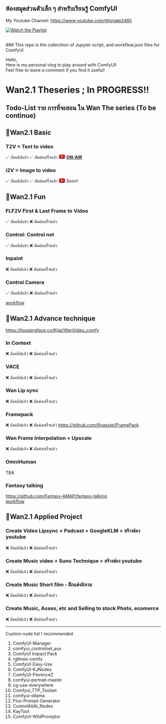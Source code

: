 ## ห้องสมุดส่วนตัวเล็ก ๆ สำหรับเรียนรู้ ComfyUI 
My Youtube Channel: https://www.youtube.com/@iimate2485
<br>

[![Watch the Playlist](https://img.youtube.com/vi/KvZRuwcZ3Is/0.jpg)](https://www.youtube.com/playlist?list=PLSPWSpkmItyKRoaAHRMbXVf70yb_2utLi)

<br>
### This repo is the collecttion of Jupyter script, and workflow.json files for ComfyUI<br>

Hello,<br>
Here is my personal vlog to play around with ComfyUI! <br>
Feel free to leave a comment if you find it useful!<br>


# Wan2.1 Theseries ; In PROGRESS!!

## Todo-List ราย การที่จะสอน ใน Wan The series (To be continue)

## 🎯Wan2.1 Basic
### T2V = Text to video
✅ อัดคลิปแล้ว  ✅ ตัดต่อเสร็จแล้ว  <img src="https://github.com/gordon123/lean2ComfyUI/blob/main/image/img/Youtube-logo%20(1).png?raw=true" alt="YouTube Logo" width="20"/> [**ON-AIR**](https://youtu.be/bmcj86FEI1M?si=XHSJhQNCWUTVwHDy)


### i2V = Image to video
✅ อัดคลิปแล้ว  ✅ ตัดต่อเสร็จแล้ว <img src="https://github.com/gordon123/lean2ComfyUI/blob/main/image/img/Youtube-logo%20(1).png?raw=true" alt="YouTube Logo" width="20"/> Soon!

## 🎯Wan2.1 Fun
### FLF2V First & Last Frame to Video
✅ อัดคลิปแล้ว  ❌ ตัดต่อเสร็จแล้ว
### Control: Control net
✅ อัดคลิปแล้ว  ❌ ตัดต่อเสร็จแล้ว
### Inpaint 
❌ อัดคลิปแล้ว  ❌ ตัดต่อเสร็จแล้ว
### Control Camera
✅ อัดคลิปแล้ว  ❌ ตัดต่อเสร็จแล้ว  <br>

[workflow](https://github.com/amao2001/ganloss-latent-space/blob/main/workflow/2025-05-05%20wanvideo_Fun_control_camera.json)

## 🎯Wan2.1 Advance technique
https://huggingface.co/Kijai/WanVideo_comfy
### In Context 
❌ อัดคลิปแล้ว  ❌ ตัดต่อเสร็จแล้ว
### VACE
❌ อัดคลิปแล้ว  ❌ ตัดต่อเสร็จแล้ว
### Wan Lip sync
❌ อัดคลิปแล้ว  ❌ ตัดต่อเสร็จแล้ว
### Framepack
❌ อัดคลิปแล้ว  ❌ ตัดต่อเสร็จแล้ว
https://github.com/lllyasviel/FramePack
### Wan Frame Interpolation + Upscale
❌ อัดคลิปแล้ว  ❌ ตัดต่อเสร็จแล้ว
### OmniHuman
TBA
### Fantasy talking
https://github.com/Fantasy-AMAP/fantasy-talking <br>
[workflow](https://github.com/amao2001/ganloss-latent-space/blob/main/workflow/2025-05-03%20FantasyTalking.json)
<br>


## 🎯Wan2.1 Applied Project
### Create Video Lipsync + Padcast + GoogleKLM + สร้างช่อง youtube
❌ อัดคลิปแล้ว  ❌ ตัดต่อเสร็จแล้ว
### Create Music video + Suno Technique + สร้างช่อง youtube
❌ อัดคลิปแล้ว  ❌ ตัดต่อเสร็จแล้ว
### Create Music Short film - ฝึกแต่งนิทาน
❌ อัดคลิปแล้ว  ❌ ตัดต่อเสร็จแล้ว
### Create Music, Asses, etc and Selling to stock Photo, ecomerce
❌ อัดคลิปแล้ว  ❌ ตัดต่อเสร็จแล้ว

---
Custom node list ! recommended 
1. ComfyUI-Manager
2. comfyui_controlnet_aux
3. ComfyUI Impact Pack
4. rgthree-comfy
5. ComfyUI-Easy-Use
6. ComfyUI-KJNodes
7. ComfyUI-Florence2
8. comfyui-portrait-master
9.  cg-use-everywhere
10. Comfyui_TTP_Toolset
11. comfyui-ollama
12. Flux-Prompt-Generator
13. ControlAltAI_Nodes
14. KayTool
15. ComfyUI-WildPromptor
